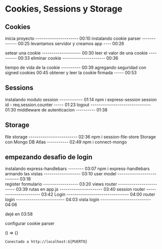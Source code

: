 # Cookies, Sessions y Storage

## Cookies

inicia proyecto ---------------------- 00:10
instalando cookie parser ------------- 00:25
levantamos servidor y creamos app ---- 00:26

setear una cookie -------------------- 00:30
leer el valor de una cookie ---------- 00:33
eliminar cookie ---------------------- 00:36

tiempo de vida de la cookie ---------- 00:39
agregando seguridad con signed cookies 00:45
obtener y leer la cookie firmada ----- 00:53


## Sessions

instalando modulo session ------------ 01:14     npm i express-session
session id - req.session.counter ----- 01:23
logout ------------------------------- 01:30
middleware de autenticacion ---------- 01:38

## Storage

file storage ------------------------- 02:36     npm i session-file-store
Storage con Mongo DB Atlas ----------- 02:49     npm i connect-mongo

## empezando desafio de login

instalando express-handlebars -------- 03:07     npm i express-handlebars
armando las vistas ------------------- 03:10
user model --------------------------- 03:18    
register formulario ------------------ 03:20
views router ------------------------- 03:39
rutas en app.js ---------------------- 03:40
session router ----------------------- 03:42
Login -------------------------------- 04:00
router login ------------------------- 04:03
vista login -------------------------- 04:06




dejé en 03:58




configurar cookie parser

() => {}


`Conectado a http://localhost:${PUERTO}`